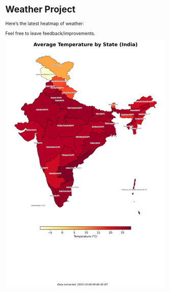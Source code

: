 # Weather Project

Here’s the latest heatmap of weather:

Feel free to leave feedback/improvements.

![India Heatmap](docs/assets/india_heatmap.png?v=E01FA8)
